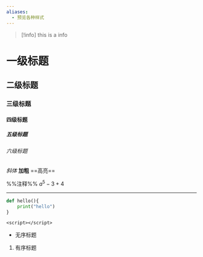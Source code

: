 ```yaml
---
aliases:
  - 预览各种样式
---
```





>[!info]
>this is a info



# 一级标题

## 二级标题

### 三级标题

#### 四级标题

##### 五级标题

###### 六级标题

*斜体*
**加粗**
==高亮==

%%注释%%
$a^5-3+4$



---


```python
def hello(){
	print("hello")
}
```
`<script></script>`

- 无序标题
1. 有序标题

